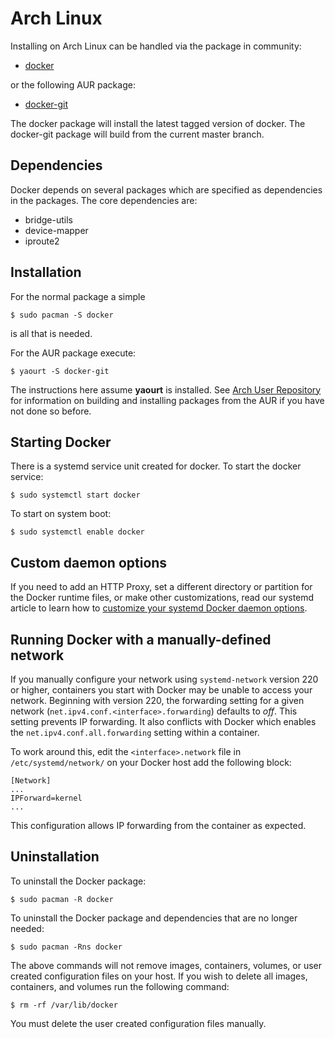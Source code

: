 <!--[metadata]>
+++
aliases = [ "/engine/installation/archlinux/"]
title = "Installation on Arch Linux"
description = "Installation instructions for Docker on ArchLinux."
keywords = ["arch linux, docker, documentation,  installation"]
[menu.main]
parent = "engine_linux"
+++
<![end-metadata]-->

# Arch Linux

Installing on Arch Linux can be handled via the package in community:

 - [docker](https://www.archlinux.org/packages/community/x86_64/docker/)

or the following AUR package:

 - [docker-git](https://aur.archlinux.org/packages/docker-git/)

The docker package will install the latest tagged version of docker. The
docker-git package will build from the current master branch.

## Dependencies

Docker depends on several packages which are specified as dependencies
in the packages. The core dependencies are:

 - bridge-utils
 - device-mapper
 - iproute2

## Installation

For the normal package a simple

    $ sudo pacman -S docker

is all that is needed.

For the AUR package execute:

    $ yaourt -S docker-git

The instructions here assume **yaourt** is installed. See [Arch User
Repository](https://wiki.archlinux.org/index.php/Arch_User_Repository#Installing_packages)
for information on building and installing packages from the AUR if you
have not done so before.

## Starting Docker

There is a systemd service unit created for docker. To start the docker
service:

    $ sudo systemctl start docker

To start on system boot:

    $ sudo systemctl enable docker

## Custom daemon options

If you need to add an HTTP Proxy, set a different directory or partition for the
Docker runtime files, or make other customizations, read our systemd article to
learn how to [customize your systemd Docker daemon options](../../admin/systemd.md).

## Running Docker with a manually-defined network

If you manually configure your network using `systemd-network` version 220 or
higher, containers you start with Docker may be unable to access your network.
Beginning with version 220, the forwarding setting for a given network
(`net.ipv4.conf.<interface>.forwarding`) defaults to *off*. This setting
prevents IP forwarding. It also conflicts with Docker which enables the
`net.ipv4.conf.all.forwarding` setting within a container.

To work around this, edit the `<interface>.network` file in
`/etc/systemd/network/` on your Docker host add the following block:

```
[Network]
...
IPForward=kernel
...
```

This configuration allows IP forwarding from the container as expected.
## Uninstallation

To uninstall the Docker package:

    $ sudo pacman -R docker

To uninstall the Docker package and dependencies that are no longer needed:

    $ sudo pacman -Rns docker

The above commands will not remove images, containers, volumes, or user created
configuration files on your host. If you wish to delete all images, containers,
and volumes run the following command:

    $ rm -rf /var/lib/docker

You must delete the user created configuration files manually.

